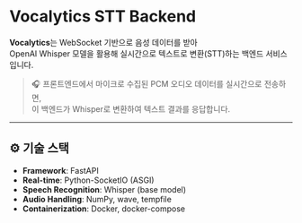 # Vocalytics STT Backend

**Vocalytics**는 WebSocket 기반으로 음성 데이터를 받아  
OpenAI Whisper 모델을 활용해 실시간으로 텍스트로 변환(STT)하는 백엔드 서비스입니다.

> 🎧 프론트엔드에서 마이크로 수집된 PCM 오디오 데이터를 실시간으로 전송하면,  
> 이 백엔드가 Whisper로 변환하여 텍스트 결과를 응답합니다.

---

## ⚙️ 기술 스택

- **Framework**: FastAPI
- **Real-time**: Python-SocketIO (ASGI)
- **Speech Recognition**: Whisper (base model)
- **Audio Handling**: NumPy, wave, tempfile
- **Containerization**: Docker, docker-compose
